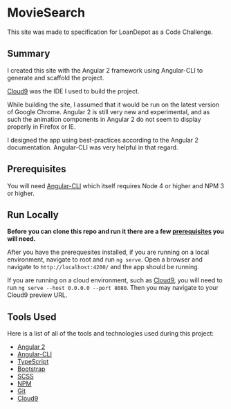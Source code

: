 # MovieSearch

This site was made to specification for LoanDepot as a Code Challenge.

## Summary

I created this site with the Angular 2 framework using Angular-CLI to generate and scaffold the project.

[Cloud9](https://c9.io) was the IDE I used to build the project.

While building the site, I assumed that it would be run on the latest version of Google Chrome. Angular 2 is still very new and experimental, and as such the animation components in Angular 2 do not seem to display properly in Firefox or IE.

I designed the app using best-practices according to the Angular 2 documentation. Angular-CLI was very helpful in that regard.

## Prerequisites

You will need [Angular-CLI](https://github.com/angular/angular-cli) which itself requires Node 4 or higher and NPM 3 or higher.

## Run Locally

**Before you can clone this repo and run it there are a few [prerequisites](#prerequisites) you will need.**

After you have the prerequesites installed, if you are running on a local environment, navigate to root and run `ng serve`.
Open a browser and navigate to `http://localhost:4200/` and the app should be running.

If you are running on a cloud environment, such as [Cloud9](https://c9.io), you will need to run `ng serve --host 0.0.0.0 --port 8080`.
Then you may navigate to your Cloud9 preview URL.

## Tools Used

Here is a list of all of the tools and technologies used during this project:

* [Angular 2](https://angular.io)
* [Angular-CLI](https://github.com/angular/angular-cli)
* [TypeScript](https://typescriptlang.org)
* [Bootstrap](https://getbootstrap.com)
* [SCSS](https://sass-lang.com)
* [NPM](https://npmjs.com)
* [Git](https://git-scm.com)
* [Cloud9](https://c9.io)